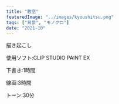 ```yaml
---
title: "教室"
featuredImage: "../images/kyoushitsu.png"
tags: ["背景", "モノクロ"]
date: "2021-10"
---
```


描き起こし

使用ソフト:CLIP STUDIO PAINT EX

下書き:1時間

線画:3時間

トーン:30分
